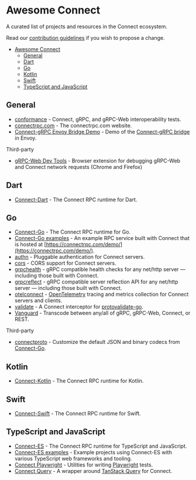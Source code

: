 # Awesome Connect

A curated list of projects and resources in the Connect ecosystem.

Read our [contribution guidelines](CONTRIBUTING.md) if you wish to propose a change.

- [Awesome Connect](#awesome-connect)
  - [General](#general)
  - [Dart](#dart)
  - [Go](#go)
  - [Kotlin](#kotlin)
  - [Swift](#swift)
  - [TypeScript and JavaScript](#typescript-and-javascript)

## General

* [conformance](https://github.com/connectrpc/conformance) - Connect, gRPC, and gRPC-Web interoperability tests.
* [connectrpc.com](https://github.com/connectrpc/connectrpc.com) - The connectrpc.com website.
* [Connect-gRPC Envoy Bridge Demo](https://github.com/connectrpc/envoy-demo) - Demo of the [Connect-gRPC bridge](https://www.envoyproxy.io/docs/envoy/latest/configuration/http/http_filters/connect_grpc_bridge_filter) in Envoy.

Third-party
* [gRPC-Web Dev Tools](https://github.com/SafetyCulture/grpc-web-devtools) - Browser extension for debugging gRPC-Web and Connect network requests (Chrome and Firefox)

## Dart

* [Connect-Dart](https://github.com/connectrpc/connect-dart) - The Connect RPC runtime for Dart.

## Go

* [Connect-Go](https://github.com/connectrpc/connect-go) - The Connect RPC runtime for Go.
* [Connect-Go examples](https://github.com/connectrpc/examples-go) - An example RPC service built with Connect that is hosted at [https://connectrpc.com/demo/](https://connectrpc.com/demo/).
* [authn](https://github.com/connectrpc/authn-go) - Pluggable authentication for Connect servers.
* [cors](https://github.com/connectrpc/cors-go) - CORS support for Connect servers.
* [grpchealth](https://github.com/connectrpc/grpchealth-go) - gRPC compatible health checks for any net/http server — including those built with Connect.
* [grpcreflect](https://github.com/connectrpc/grpcreflect-go) - gRPC compatible server reflection API for any net/http server — including those built with Connect.
* [otelconnect](https://github.com/connectrpc/otelconnect-go) - [OpenTelemetry](https://opentelemetry.io/) tracing and metrics collection for Connect servers and clients.
* [validate](https://github.com/connectrpc/validate-go) - A Connect interceptor for [protovalidate-go](https://github.com/bufbuild/protovalidate-go).
* [Vanguard](https://github.com/connectrpc/vanguard-go) - Transcode between any/all of gRPC, gRPC-Web, Connect, or REST.

Third-party
* [connectproto](https://github.com/akshayjshah/connectproto) - Customize the default JSON and binary codecs from [Connect-Go](https://github.com/connectrpc/connect-go).

## Kotlin

* [Connect-Kotlin](https://github.com/connectrpc/connect-kotlin) - The Connect RPC runtime for Kotlin.

## Swift

* [Connect-Swift](https://github.com/connectrpc/connect-swift) - The Connect RPC runtime for Swift.

## TypeScript and JavaScript

* [Connect-ES](https://github.com/connectrpc/connect-es) - The Connect RPC runtime for TypeScript and JavaScript.
* [Connect-ES examples](https://github.com/connectrpc/examples-es) - Example projects using Connect-ES with various TypeScript web frameworks and tooling.
* [Connect Playwright](https://github.com/connectrpc/connect-playwright-es) - Utilities for writing [Playwright](https://playwright.dev) tests.
* [Connect Query](https://github.com/connectrpc/connect-query-es) - A wrapper around [TanStack Query](https://tanstack.com/query) for Connect.
